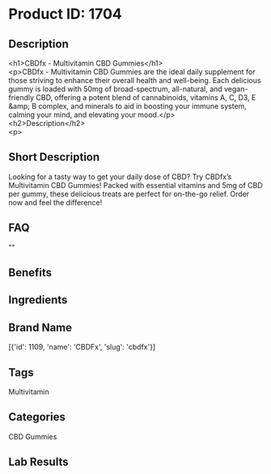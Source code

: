 # Product ID: 1704
## Description
<p>&lt;h1&gt;CBDfx - Multivitamin CBD Gummies&lt;/h1&gt;<br />&lt;p&gt;CBDfx - Multivitamin CBD Gummies are the ideal daily supplement for those striving to enhance their overall health and well-being. Each delicious gummy is loaded with 50mg of broad-spectrum, all-natural, and vegan-friendly CBD, offering a potent blend of cannabinoids, vitamins A, C, D3, E &amp;amp; B complex, and minerals to aid in boosting your immune system, calming your mind, and elevating your mood.&lt;/p&gt;<br />&lt;h2&gt;Description&lt;/h2&gt;<br />&lt;p&gt;</p>

## Short Description
<p>Looking for a tasty way to get your daily dose of CBD? Try CBDfx&#8217;s Multivitamin CBD Gummies! Packed with essential vitamins and 5mg of CBD per gummy, these delicious treats are perfect for on-the-go relief. Order now and feel the difference!</p>

## FAQ
""
## Benefits

## Ingredients

## Brand Name
[{'id': 1109, 'name': 'CBDFx', 'slug': 'cbdfx'}]
## Tags
Multivitamin
## Categories
CBD Gummies
## Lab Results

